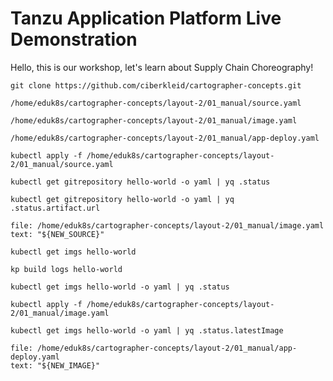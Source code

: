 # Tanzu Application Platform Live Demonstration

Hello, this is our workshop, let's learn about Supply Chain Choreography!

```execute-1
git clone https://github.com/ciberkleid/cartographer-concepts.git 
```

```editor:open-file
/home/eduk8s/cartographer-concepts/layout-2/01_manual/source.yaml
```

```editor:open-file
/home/eduk8s/cartographer-concepts/layout-2/01_manual/image.yaml
```

```editor:open-file
/home/eduk8s/cartographer-concepts/layout-2/01_manual/app-deploy.yaml
```

```execute-1
kubectl apply -f /home/eduk8s/cartographer-concepts/layout-2/01_manual/source.yaml
```

```execute-1
kubectl get gitrepository hello-world -o yaml | yq .status
```

```execute-1
kubectl get gitrepository hello-world -o yaml | yq .status.artifact.url
```

```editor:select-matching-text
file: /home/eduk8s/cartographer-concepts/layout-2/01_manual/image.yaml
text: "${NEW_SOURCE}"
```

```execute-1
kubectl get imgs hello-world
```

```execute-1
kp build logs hello-world
```

```execute-1
kubectl get imgs hello-world -o yaml | yq .status
```


```execute-1
kubectl apply -f /home/eduk8s/cartographer-concepts/layout-2/01_manual/image.yaml
```

```execute-1
kubectl get imgs hello-world -o yaml | yq .status.latestImage
```

```editor:select-matching-text
file: /home/eduk8s/cartographer-concepts/layout-2/01_manual/app-deploy.yaml
text: "${NEW_IMAGE}"
```
